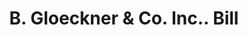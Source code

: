 ---
doi: 10.7916/D86H5VH1
date_other: '1910'
date_other_textual: 1910-1919
form: printed ephemera
genre:
- Invoices
name:
- B. Gloeckner & Co. Inc.
object_in_context_url: https://biggert.cul.columbia.edu/items/view/ave_biggert_00826
subject_hierarchical_geographic:
- Albany, New York, United States
subject_name:
- B. Gloeckner & Co. Inc.
title: B. Gloeckner & Co. Inc.. Bill
sort_title: B. Gloeckner & Co. Inc.. Bill
call_number: ave_biggert_00826
coordinates:
- 42.652499999999996,-73.75722222222223
pid: ave_biggert_00826
identifiers: ave_biggert_00826
thumbnail: https://derivativo-1.library.columbia.edu/iiif/2/ldpd:345906/full/!256,256/0/native.jpg
permalink: "/biggert/ave_biggert_00826/"
layout: iiif-image-page
---